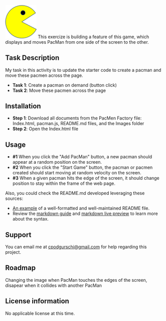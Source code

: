 <img src="PacMan1.png" width='100'>
This exercize is building a feature of this game, which displays and moves PacMan from one side of the screen to the other. 

## Task Description

My task in this activity is to update the starter code to create a pacman and move these pacmen across the page.

* **Task 1**: Create a pacman on demand (button click) 
* **Task 2**: Move these pacmen across the page


 ## Installation

* **Step 1**: Download all documents from the PacMen Factory file: Index.html, pacman.js, README.md files, and the Images folder
* **Step 2**: Open the Index.html file

 ## Usage

* **#1** When you click the "Add PacMan" button, a new pacman should appear at a random position on the screen.
* **#2** When you click the "Start Game" button, the pacman or pacmen created should start moving at random velocity on the screen.
* **#3** When a given pacman hits the edge of the screen, it should change position to stay within the frame of the web page.

 Also, you could check the README.md developed leveraging these sources:
 * [An example](https://github.com/FortAwesome/Font-Awesome/blob/master/README.md) of a well-formatted and well-maintained README file.
 * Review the [markdown guide](https://www.markdownguide.org/basic-syntax/) and [markdown live preview](https://markdownlivepreview.com/) to learn more about the syntax.

## Support

You can email me at cpodgurschi@gmail.com for help regarding this project. 

## Roadmap

Changing the image when PacMan touches the edges of the screen, disapear when it collides with another PacMan

## License information
No applicable license at this time. 
